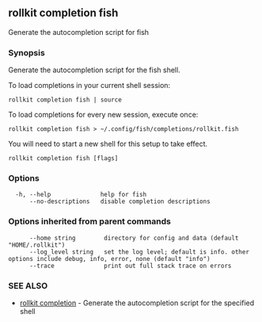 ## rollkit completion fish

Generate the autocompletion script for fish

### Synopsis

Generate the autocompletion script for the fish shell.

To load completions in your current shell session:

	rollkit completion fish | source

To load completions for every new session, execute once:

	rollkit completion fish > ~/.config/fish/completions/rollkit.fish

You will need to start a new shell for this setup to take effect.

```
rollkit completion fish [flags]
```

### Options

```
  -h, --help              help for fish
      --no-descriptions   disable completion descriptions
```

### Options inherited from parent commands

```
      --home string        directory for config and data (default "HOME/.rollkit")
      --log_level string   set the log level; default is info. other options include debug, info, error, none (default "info")
      --trace              print out full stack trace on errors
```

### SEE ALSO

* [rollkit completion](rollkit_completion.md)  - Generate the autocompletion script for the specified shell
